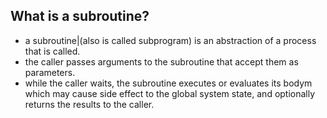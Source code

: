 ## What is a subroutine?

- a subroutine|(also is called subprogram) is an abstraction of a process that is called.
- the caller passes arguments to the subroutine that accept them as parameters.
- while the caller waits, the subroutine executes or evaluates its bodym which may cause side effect to the global system state, and optionally returns the results to the caller.
